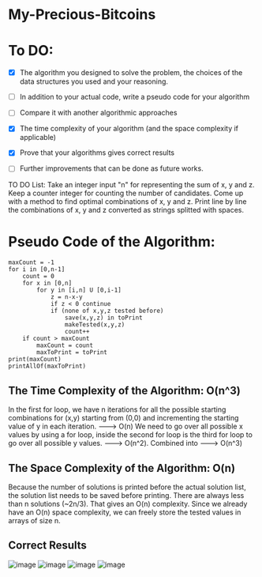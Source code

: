 # My-Precious-Bitcoins

# To DO:

- [x] The algorithm you designed to solve the problem, the choices of the data structures you used and your reasoning.
- [ ] In addition to your actual code, write a pseudo code for your algorithm
- [ ] Compare it with another algorithmic approaches
- [x] The time complexity of your algorithm (and the space complexity if applicable)
- [x] Prove that your algorithms gives correct results
- [ ] Further improvements that can be done as future works.


TO DO List:
  Take an integer input "n" for representing the sum of x, y and z.
  Keep a counter integer for counting the number of candidates.
  Come up with a method to find optimal combinations of x, y and z.
  Print line by line the combinations of x, y and z converted as strings splitted with spaces.


# Pseudo Code of the Algorithm:

```
maxCount = -1
for i in [0,n-1]
    count = 0
    for x in [0,n]
        for y in [i,n] U [0,i-1]
            z = n-x-y
            if z < 0 continue
            if (none of x,y,z tested before)
                save(x,y,z) in toPrint
                makeTested(x,y,z)
                count++
    if count > maxCount
        maxCount = count
        maxToPrint = toPrint
print(maxCount)
printAllOf(maxToPrint)

```


## The Time Complexity of the Algorithm: O(n^3)
In the first for loop, we have n iterations for all the possible starting combinations for (x,y) starting from (0,0) and incrementing the starting value of y in each iteration. ---> O(n)
We need to go over all possible x values by using a for loop, inside the second for loop is the third for loop to go over all possible y values. ---> O(n^2).
Combined into ---> O(n^3)

## The Space Complexity of the Algorithm: O(n)
Because the number of solutions is printed before the actual solution list, the solution list needs to be saved before printing. 
There are always less than n solutions (~2n/3). That gives an O(n) complexity. 
Since we already have an O(n) space complexity, we can freely store the tested values in arrays of size n.


## Correct Results
![image](https://user-images.githubusercontent.com/59393430/172411043-bdfae646-b965-42fc-ba64-0a364e523675.png)
![image](https://user-images.githubusercontent.com/59393430/172411456-139c587a-f3bc-4957-b717-ea42808db9d7.png)
![image](https://user-images.githubusercontent.com/59393430/172411633-8619c204-836d-4d06-bf67-f7223b891397.png)
![image](https://user-images.githubusercontent.com/59393430/172412123-5ed35799-378a-4ed7-892c-7c65b3501718.png)



